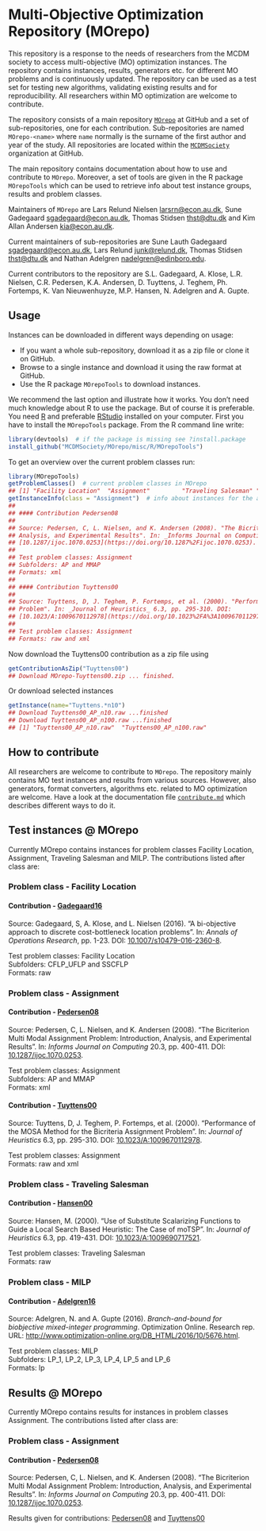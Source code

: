 
# Multi-Objective Optimization Repository (MOrepo)

This repository is a response to the needs of researchers from the MCDM
society to access multi-objective (MO) optimization instances. The
repository contains instances, results, generators etc. for different MO
problems and is continuously updated. The repository can be used as a
test set for testing new algorithms, validating existing results and for
reproducibility. All researchers within MO optimization are welcome to
contribute.

The repository consists of a main repository
[`MOrepo`](https://github.com/MCDMSociety/MOrepo) at GitHub and a set of
sub-repositories, one for each contribution. Sub-repositories are named
`MOrepo-<name>` where `name` normally is the surname of the first author
and year of the study. All repositories are located within the
[`MCDMSociety`](https://github.com/MCDMSociety/) organization at GitHub.

The main repository contains documentation about how to use and
contribute to `MOrepo`. Moreover, a set of tools are given in the R
package `MOrepoTools` which can be used to retrieve info about test
instance groups, results and problem classes.

Maintainers of `MOrepo` are Lars Relund Nielsen <larsrn@econ.au.dk>,
Sune Gadegaard <sgadegaard@econ.au.dk>, Thomas Stidsen <thst@dtu.dk> and
Kim Allan Andersen <kia@econ.au.dk>.

Current maintainers of sub-repositories are Sune Lauth Gadegaard
<sgadegaard@econ.au.dk>, Lars Relund <junk@relund.dk>, Thomas Stidsen
<thst@dtu.dk> and Nathan Adelgren <nadelgren@edinboro.edu>.

Current contributors to the repository are S.L. Gadegaard, A. Klose,
L.R. Nielsen, C.R. Pedersen, K.A. Andersen, D. Tuyttens, J. Teghem, Ph.
Fortemps, K. Van Nieuwenhuyze, M.P. Hansen, N. Adelgren and A. Gupte.

## Usage

Instances can be downloaded in different ways depending on usage:

  - If you want a whole sub-repository, download it as a zip file or
    clone it on GitHub.
  - Browse to a single instance and download it using the raw format at
    GitHub.
  - Use the R package `MOrepoTools` to download instances.

We recommend the last option and illustrate how it works. You don’t need
much knowledge about R to use the package. But of course it is
preferable. You need [R](https://www.r-project.org/) and preferable
[RStudio](https://www.rstudio.com/) installed on your computer. First
you have to install the `MOrepoTools` package. From the R command line
write:

``` r
library(devtools)  # if the package is missing see ?install.package 
install_github("MCDMSociety/MOrepo/misc/R/MOrepoTools")
```

To get an overview over the current problem classes run:

``` r
library(MOrepoTools)
getProblemClasses()  # current problem classes in MOrepo
## [1] "Facility Location"  "Assignment"         "Traveling Salesman" "MILP"
getInstanceInfo(class = "Assignment")  # info about instances for the assignment problem
## 
## #### Contribution Pedersen08
## 
## Source: Pedersen, C, L. Nielsen, and K. Andersen (2008). "The Bicriterion Multi Modal Assignment Problem: Introduction,
## Analysis, and Experimental Results". In: _Informs Journal on Computing_ 20.3, pp. 400-411. DOI:
## [10.1287/ijoc.1070.0253](https://doi.org/10.1287%2Fijoc.1070.0253).
## 
## Test problem classes: Assignment  
## Subfolders: AP and MMAP  
## Formats: xml  
## 
## #### Contribution Tuyttens00
## 
## Source: Tuyttens, D, J. Teghem, P. Fortemps, et al. (2000). "Performance of the MOSA Method for the Bicriteria Assignment
## Problem". In: _Journal of Heuristics_ 6.3, pp. 295-310. DOI:
## [10.1023/A:1009670112978](https://doi.org/10.1023%2FA%3A1009670112978).
## 
## Test problem classes: Assignment  
## Formats: raw and xml
```

Now download the Tuyttens00 contribution as a zip file using

``` r
getContributionAsZip("Tuyttens00")
## Download MOrepo-Tuyttens00.zip ... finished.
```

Or download selected instances

``` r
getInstance(name="Tuyttens.*n10")
## Download Tuyttens00_AP_n10.raw ...finished
## Download Tuyttens00_AP_n100.raw ...finished
## [1] "Tuyttens00_AP_n10.raw"  "Tuyttens00_AP_n100.raw"
```

## How to contribute

All researchers are welcome to contribute to `MOrepo`. The repository
mainly contains MO test instances and results from various sources.
However, also generators, format converters, algorithms etc. related to
MO optimization are welcome. Have a look at the documentation file
[`contribute.md`](contribute.md) which describes different ways to do
it.

## Test instances @ MOrepo

Currently MOrepo contains instances for problem classes Facility
Location, Assignment, Traveling Salesman and MILP. The contributions
listed after class are:

### Problem class - Facility Location

#### Contribution - [Gadegaard16](https://github.com/MCDMSociety/MOrepo-Gadegaard16)

Source: Gadegaard, S, A. Klose, and L. Nielsen (2016). “A bi-objective
approach to discrete cost-bottleneck location problems”. In: *Annals of
Operations Research*, pp. 1-23. DOI:
[10.1007/s10479-016-2360-8](https://doi.org/10.1007%2Fs10479-016-2360-8).

Test problem classes: Facility Location  
Subfolders: CFLP\_UFLP and SSCFLP  
Formats: raw

### Problem class - Assignment

#### Contribution - [Pedersen08](https://github.com/MCDMSociety/MOrepo-Pedersen08)

Source: Pedersen, C, L. Nielsen, and K. Andersen (2008). “The
Bicriterion Multi Modal Assignment Problem: Introduction, Analysis, and
Experimental Results”. In: *Informs Journal on Computing* 20.3,
pp. 400-411. DOI:
[10.1287/ijoc.1070.0253](https://doi.org/10.1287%2Fijoc.1070.0253).

Test problem classes: Assignment  
Subfolders: AP and MMAP  
Formats: xml

#### Contribution - [Tuyttens00](https://github.com/MCDMSociety/MOrepo-Tuyttens00)

Source: Tuyttens, D, J. Teghem, P. Fortemps, et al. (2000). “Performance
of the MOSA Method for the Bicriteria Assignment Problem”. In: *Journal
of Heuristics* 6.3, pp. 295-310. DOI:
[10.1023/A:1009670112978](https://doi.org/10.1023%2FA%3A1009670112978).

Test problem classes: Assignment  
Formats: raw and xml

### Problem class - Traveling Salesman

#### Contribution - [Hansen00](https://github.com/MCDMSociety/MOrepo-Hansen00)

Source: Hansen, M. (2000). “Use of Substitute Scalarizing Functions to
Guide a Local Search Based Heuristic: The Case of moTSP”. In: *Journal
of Heuristics* 6.3, pp. 419-431. DOI:
[10.1023/A:1009690717521](https://doi.org/10.1023%2FA%3A1009690717521).

Test problem classes: Traveling Salesman  
Formats: raw

### Problem class - MILP

#### Contribution - [Adelgren16](https://github.com/MCDMSociety/MOrepo-Adelgren16)

Source: Adelgren, N. and A. Gupte (2016). *Branch-and-bound for
biobjective mixed-integer programming*. Optimization Online. Research
rep. URL:
<http://www.optimization-online.org/DB_HTML/2016/10/5676.html>.

Test problem classes: MILP  
Subfolders: LP\_1, LP\_2, LP\_3, LP\_4, LP\_5 and LP\_6  
Formats: lp

## Results @ MOrepo

Currently MOrepo contains results for instances in problem classes
Assignment. The contributions listed after class are:

### Problem class - Assignment

#### Contribution - [Pedersen08](https://github.com/MCDMSociety/MOrepo-Pedersen08)

Source: Pedersen, C, L. Nielsen, and K. Andersen (2008). “The
Bicriterion Multi Modal Assignment Problem: Introduction, Analysis, and
Experimental Results”. In: *Informs Journal on Computing* 20.3,
pp. 400-411. DOI:
[10.1287/ijoc.1070.0253](https://doi.org/10.1287%2Fijoc.1070.0253).

Results given for contributions:
[Pedersen08](https://github.com/MCDMSociety/MOrepo-Pedersen08) and
[Tuyttens00](https://github.com/MCDMSociety/MOrepo-Tuyttens00)
